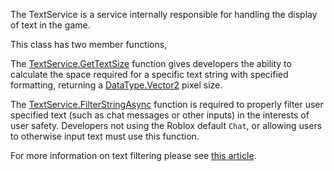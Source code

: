 The TextService is a service internally responsible for handling the display of text in the game.

This class has two member functions,

The [TextService.GetTextSize](https://developer.roblox.com/api-reference/function/TextService/GetTextSize) function gives developers the ability to calculate the space required for a specific text string with specified formatting, returning a [DataType.Vector2](https://developer.roblox.com/search#stq=Vector2) pixel size.

The [TextService.FilterStringAsync](https://developer.roblox.com/api-reference/function/TextService/FilterStringAsync) function is required to properly filter user specified text (such as chat messages or other inputs) in the interests of user safety. Developers not using the Roblox default `Chat`, or allowing users to otherwise input text must use this function.

For more information on text filtering please see [this article][1].

[1]: http://robloxdev.com/articles/Text-and-Chat-Filtering